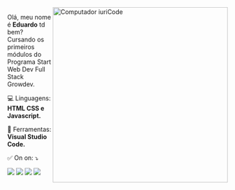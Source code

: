 <img src="https://raw.githubusercontent.com/MicaelliMedeiros/micaellimedeiros/master/image/computer-illustration.png" min-width="400px" max-width="400px" width="400px" align="right" alt="Computador iuriCode">

<p align="left"> 
  Olá, meu nome é <strong>Eduardo</strong> td bem?<br>
  Cursando os primeiros módulos do Programa Start Web Dev Full Stack Growdev.
  
</p>

<p align="left">
  💻 Linguagens: <strong>HTML CSS e Javascript.</strong>
</p>

<p align="left">
  💼 Ferramentas: <strong>Visual Studio Code.</strong>
</p>

<p align="left">
  ✅ On on: ⤵️
</p>

<p align="left">
  <a href="mailto:maildelixo.qualquer@gmail.com" alt="Gmail">
  <img src="https://img.shields.io/badge/-Gmail-FF0000?style=flat-square&labelColor=FF0000&logo=gmail&logoColor=white&link=maildelixo.qualquer@gmail.comL" /></a>

  <a href="https://www.linkedin.com/in/carlos-eduardo-silva-barbosa-41465725b/" alt="Linkedin">
  <img src="https://img.shields.io/badge/-Linkedin-0e76a8?style=flat-square&logo=Linkedin&logoColor=white&link=https://www.linkedin.com/in/carlos-eduardo-silva-barbosa-41465725b/" /></a>

  <a href="https://www.facebook.com/profile.php?id=100004077801375" alt="Facebook">
  <img src="https://img.shields.io/badge/-Facebook-3b5998?style=flat-square&labelColor=3b5998&logo=facebook&logoColor=white&link=https://www.facebook.com/profile.php?id=100004077801375"/></a>

  <a href="https://www.instagram.com/haveyoumetdodu/" alt="Instagram">
  <img src="https://img.shields.io/badge/-Instagram-DF0174?style=flat-square&labelColor=DF0174&logo=instagram&logoColor=white&link=https://www.instagram.com/haveyoumetdodu/"/></a>
</p>  
